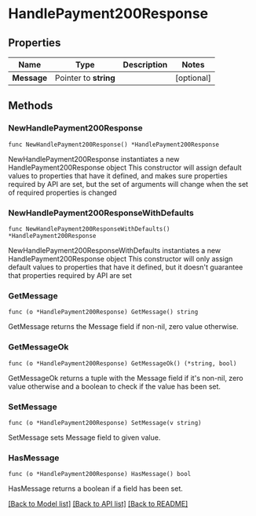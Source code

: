 # HandlePayment200Response

## Properties

Name | Type | Description | Notes
------------ | ------------- | ------------- | -------------
**Message** | Pointer to **string** |  | [optional] 

## Methods

### NewHandlePayment200Response

`func NewHandlePayment200Response() *HandlePayment200Response`

NewHandlePayment200Response instantiates a new HandlePayment200Response object
This constructor will assign default values to properties that have it defined,
and makes sure properties required by API are set, but the set of arguments
will change when the set of required properties is changed

### NewHandlePayment200ResponseWithDefaults

`func NewHandlePayment200ResponseWithDefaults() *HandlePayment200Response`

NewHandlePayment200ResponseWithDefaults instantiates a new HandlePayment200Response object
This constructor will only assign default values to properties that have it defined,
but it doesn't guarantee that properties required by API are set

### GetMessage

`func (o *HandlePayment200Response) GetMessage() string`

GetMessage returns the Message field if non-nil, zero value otherwise.

### GetMessageOk

`func (o *HandlePayment200Response) GetMessageOk() (*string, bool)`

GetMessageOk returns a tuple with the Message field if it's non-nil, zero value otherwise
and a boolean to check if the value has been set.

### SetMessage

`func (o *HandlePayment200Response) SetMessage(v string)`

SetMessage sets Message field to given value.

### HasMessage

`func (o *HandlePayment200Response) HasMessage() bool`

HasMessage returns a boolean if a field has been set.


[[Back to Model list]](../README.md#documentation-for-models) [[Back to API list]](../README.md#documentation-for-api-endpoints) [[Back to README]](../README.md)


